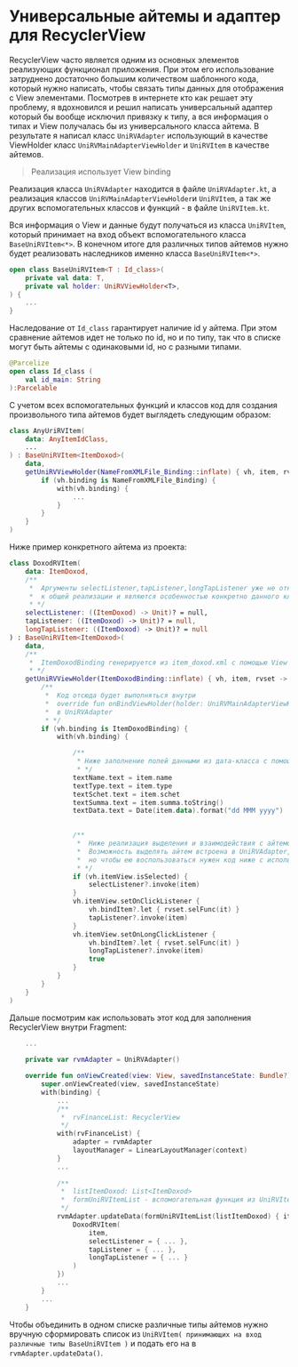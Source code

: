 # Универсальные айтемы и адаптер для RecyclerView

RecyclerView часто является одним из основных элементов реализующих функционал приложения.
При этом его использование затруднено достаточно большим количеством шаблонного кода,
который нужно написать, чтобы связать типы данных для отображения с View элементами.
Посмотрев в интернете кто как решает эту проблему, я вдохновился и решил написать
универсальный адаптер который бы вообще исключил привязку к типу, а вся информация 
о типах и View получалась бы из универсального класса айтема. В результате я написал 
класс `UniRVAdapter` использующий в качестве ViewHolder класс `UniRVMainAdapterViewHolder`
и `UniRVItem` в качестве айтемов.
> Реализация использует View binding

Реализация класса `UniRVAdapter` находится в файле `UniRVAdapter.kt`, а реализация классов
`UniRVMainAdapterViewHolder`и `UniRVItem`, а так же других вспомогательных классов и 
функций - в файле `UniRVItem.kt`.

Вся информация о View и данные будут получаться из класса `UniRVItem`, который 
принимает на вход объект вспомогательного класса `BaseUniRVItem<*>`. В конечном 
итоге для различных типов айтемов нужно будет реализовать наследников
именно класса `BaseUniRVItem<*>`.

```Kotlin
open class BaseUniRVItem<T : Id_class>(
    private val data: T,
    private val holder: UniRVViewHolder<T>,
) {
    ...
}
```
Наследование от `Id_class` гарантирует наличие id у айтема. При этом сравнение айтемов
идет не только по id, но и по типу, так что в списке могут быть айтемы с одинаковыми 
id, но с разными типами.
```Kotlin
@Parcelize
open class Id_class (
    val id_main: String
):Parcelable
```


С учетом всех вспомогательных функций и классов код для создания произвольного типа айтемов
будет выглядеть следующим образом:
```Kotlin
class AnyUriRVItem(
    data: AnyItemIdClass,
    ...
) : BaseUniRVItem<ItemDoxod>(
    data,
    getUniRVViewHolder(NameFromXMLFile_Binding::inflate) { vh, item, rvset ->
        if (vh.binding is NameFromXMLFile_Binding) {
            with(vh.binding) {
                ...
            }
        }
    }
)
```

Ниже пример конкретного айтема из проекта:
```Kotlin
class DoxodRVItem(
    data: ItemDoxod,
    /**
     *  Аргументы selectListener,tapListener,longTapListener уже не относятся 
     *  к общей реализации и являются особенностью конкретно данного класса
     * */
    selectListener: ((ItemDoxod) -> Unit)? = null,
    tapListener: ((ItemDoxod) -> Unit)? = null,
    longTapListener: ((ItemDoxod) -> Unit)? = null
) : BaseUniRVItem<ItemDoxod>(
    data,
    /**
     *  ItemDoxodBinding генерируется из item_doxod.xml с помощью View Binding
     * */
    getUniRVViewHolder(ItemDoxodBinding::inflate) { vh, item, rvset ->
        /**
         *  Код отсюда будет выполняться внутри
         *  override fun onBindViewHolder(holder: UniRVMainAdapterViewHolder, position: Int)
         *  в UniRVAdapter
         * */
        if (vh.binding is ItemDoxodBinding) {
            with(vh.binding) {

                /**
                 * Ниже заполнение полей данными из дата-класса с помощью binding
                 * */
                textName.text = item.name
                textType.text = item.type
                textSchet.text = item.schet
                textSumma.text = item.summa.toString()
                textData.text = Date(item.data).format("dd MMM yyyy")

                
                /**
                 *  Ниже реализация выделения и взаимодействия с айтемом.
                 *  Возможность выделять айтем встроена в UniRVAdapter,
                 *  но чтобы ею воспользоваться нужен код ниже с использованием rvset.
                 * */
                if (vh.itemView.isSelected) {
                    selectListener?.invoke(item)
                }
                vh.itemView.setOnClickListener { 
                    vh.bindItem?.let { rvset.selFunc(it) }
                    tapListener?.invoke(item)
                }
                vh.itemView.setOnLongClickListener {
                    vh.bindItem?.let { rvset.selFunc(it) }
                    longTapListener?.invoke(item)
                    true
                }
            }
        }
    }
)
```

Дальше посмотрим как использовать этот код для заполнения RecyclerView внутри Fragment:
```kotlin
    ...
    
    private var rvmAdapter = UniRVAdapter()

    override fun onViewCreated(view: View, savedInstanceState: Bundle?) {
        super.onViewCreated(view, savedInstanceState)
        with(binding) {
            ...
            /**
             *  rvFinanceList: RecyclerView
             */
            with(rvFinanceList) {
                adapter = rvmAdapter
                layoutManager = LinearLayoutManager(context)
            }
            ...
            
            /**
             *  listItemDoxod: List<ItemDoxod>  
             *  formUniRVItemList - вспомогательная функция из UniRVItem.kt
             */
            rvmAdapter.updateData(formUniRVItemList(listItemDoxod) { item ->
                DoxodRVItem(
                    item,
                    selectListener = { ... },
                    tapListener = { ... },
                    longTapListener = { ... }
                )
            })
            ...
        }
        ...
    }
```

Чтобы объединить в одном списке различные типы айтемов нужно вручную сформировать список
из `UniRVItem( принимающих на вход различные типы BaseUniRVItem )` и подать его на в `rvmAdapter.updateData()`.